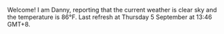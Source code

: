 Welcome! I am Danny, reporting that the current weather is clear sky and the temperature is 86°F.
Last refresh at Thursday 5 September at 13:46 GMT+8.
